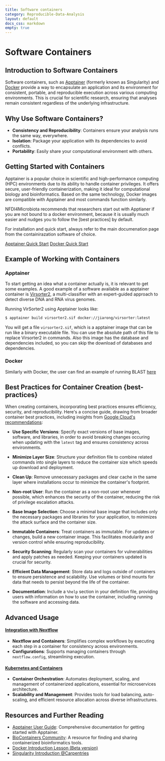 ```yaml
---
title: Software containers
category: Reproducible-Data-Analysis
layout: default
docs_css: markdown
empty: true
---
```


# Software Containers

## Introduction to Software Containers
Software containers, such as [Apptainer](https://apptainer.org/) (formerly known as Singularity) and [Docker](https://www.docker.com/) provide a way to encapsulate an application and its environment for consistent, portable, and reproducible execution across various computing environments.
This is crucial for scientific research, ensuring that analyses remain consistent regardless of the underlying infrastructure.

## Why Use Software Containers?
- **Consistency and Reproducibility**: Containers ensure your analysis runs the same way, everywhere.
- **Isolation**: Package your application with its dependencies to avoid conflicts.
- **Portability**: Easily share your computational environment with others.

## Getting Started with Containers
Apptainer is a popular choice in scientific and high-performance computing (HPC) environments due to its ability to handle container privileges.
It offers secure, user-friendly containerization, making it ideal for computational biology and bioinformatics.
Based on the same technology, Docker images are compatible with Apptainer and most commands function similarly.

NFDI4Microbiota recommends that researchers start out with Apptianer if you are not bound to a docker environment, because it is usually much easier and nudges you to follow the [best practices] by default.

For installation and quick start, always refer to the main documenation page from the containirazation software of choice.

[Apptainer Quick Start](https://apptainer.org/docs/user/latest/quick_start.html)
[Docker Quick Start](https://docs.docker.com/guides/get-started/)


## Example of Working with Containers

### Apptainer
To start getting an idea what a container actually is, it is relevant to get some examples.
A good example of a software available as a apptainer container is [Virsorter2](https://github.com/jiarong/VirSorter2), a multi-classifier with an expert-guided approach to detect diverse DNA and RNA virus genomes.

Running VirSorter2 using Apptainer looks like:
```sh
$ apptainer build virsorter2.sif docker://jiarong/virsorter:latest
```
You will get a file `virsorter2.sif`, which is a apptainer image that can be run like a binary executable file.
You can use the absolute path of this file to replace Virsorter2 in commands.
Also this image has the database and dependencies included, so you can skip the download of databases and dependencies.

### Docker
Similarly with Docker, the user can find an example of running BLAST [here](https://biocontainers-edu.readthedocs.io/en/latest/running_example.html)


## Best Practices for Container Creation {best-practices}
When creating containers, incorporating best practices ensures efficiency, security, and reproducibility. Here's a concise guide, drawing from broader container best practices, including insights from [Google Cloud's recommendations](https://cloud.google.com/architecture/best-practices-for-building-containers):

- **Use Specific Versions**: Specify exact versions of base images, software, and libraries, in order to avoid breaking changes occuring when updating with the `latest` tag and ensures consistency across environments.

- **Minimize Layer Size**: Structure your definition file to combine related commands into single layers to reduce the container size which speeds up download and deployment.

- **Clean Up**: Remove unnecessary packages and clear cache in the same layer where installations occur to minimize the container's footprint.

- **Non-root User**: Run the container as a non-root user whenever possible, which enhances the security of the container, reducing the risk of privilege escalation attacks.

- **Base Image Selection**: Choose a minimal base image that includes only the necessary packages and libraries for your application, to minimizes the attack surface and the container size.

- **Immutable Containers**: Treat containers as immutable.
For updates or changes, build a new container image.
This facilitates modularity and version control while ensuring reproducibility.

- **Security Scanning**: Regularly scan your containers for vulnerabilities and apply patches as needed.
Keeping your containers updated is crucial for security.

- **Efficient Data Management**: Store data and logs outside of containers to ensure persistence and scalability.
Use volumes or bind mounts for data that needs to persist beyond the life of the container.

- **Documentation**: Include a `%help` section in your definition file, providing users with information on how to use the container, including running the software and accessing data.


## Advanced Usage
#### [Integration with Nextflow](https://www.nextflow.io/docs/latest/container.html)
- **Nextflow and Containers**: Simplifies complex workflows by executing each step in a container for consistency across environments.
- **Configurations**: Supports managing containers through `nextflow.config`, streamlining execution.

#### [Kubernetes and Containers](https://kubernetes.io/docs/home/)
- **Container Orchestration**: Automates deployment, scaling, and management of containerized applications, essential for microservices architecture.
- **Scalability and Management**: Provides tools for load balancing, auto-scaling, and efficient resource allocation across diverse infrastructures.

## Resources and Further Reading
- [Apptainer User Guide](https://apptainer.org/docs/user/latest/introduction.html): Comprehensive documentation for getting started with Apptainer.
- [BioContainers Community](https://biocontainers.pro/): A resource for finding and sharing containerized bioinformatics tools.
- [Docker Introduction Lesson (Beta version)](https://carpentries-incubator.github.io/docker-introduction/)
- [Singularity Introduction @Carpentries](https://carpentries-incubator.github.io/singularity-introduction/)

